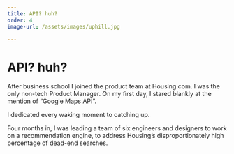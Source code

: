 ```yaml
---
title: API? huh?
order: 4
image-url: /assets/images/uphill.jpg

---
```


# API? huh?

After business school I joined the product team at Housing.com. I was the only non-tech Product Manager. On my first day, I stared blankly at the mention of “Google Maps API”.

I dedicated every waking moment to catching up.

Four months in, I was leading a team of six engineers and designers to work on a recommendation engine, to address Housing’s disproportionately high percentage of dead-end searches.
